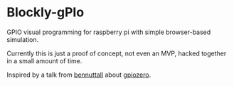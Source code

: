 # Blockly-gPIo
GPIO visual programming for raspberry pi with simple browser-based simulation.

Currently this is just a proof of concept, not even an MVP, hacked together in a small amount of time.

Inspired by a talk from [bennuttall](https://github.com/bennuttall) about [gpiozero](https://github.com/RPi-Distro/python-gpiozero).
